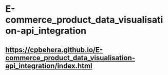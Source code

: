 # E-commerce_product_data_visualisation-api_integration
## https://cpbehera.github.io/E-commerce_product_data_visualisation-api_integration/index.html
